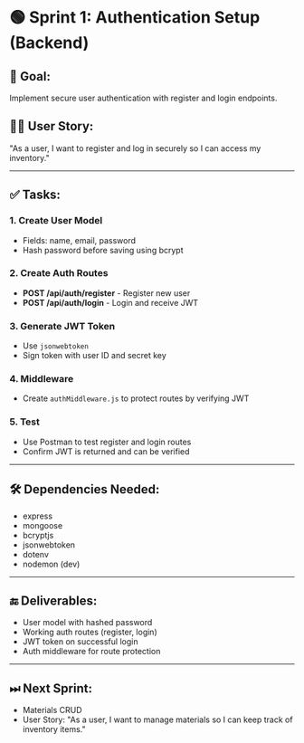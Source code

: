 # 🟢 Sprint 1: Authentication Setup (Backend)

## 🎯 Goal:
Implement secure user authentication with register and login endpoints.

## 🧑‍💻 User Story:
"As a user, I want to register and log in securely so I can access my inventory."

---

## ✅ Tasks:

### 1. Create User Model
- Fields: name, email, password
- Hash password before saving using bcrypt

### 2. Create Auth Routes
- **POST /api/auth/register** - Register new user
- **POST /api/auth/login** - Login and receive JWT

### 3. Generate JWT Token
- Use `jsonwebtoken`
- Sign token with user ID and secret key

### 4. Middleware
- Create `authMiddleware.js` to protect routes by verifying JWT

### 5. Test
- Use Postman to test register and login routes
- Confirm JWT is returned and can be verified

---

## 🛠 Dependencies Needed:
- express
- mongoose
- bcryptjs
- jsonwebtoken
- dotenv
- nodemon (dev)

---

## 🔚 Deliverables:
- User model with hashed password
- Working auth routes (register, login)
- JWT token on successful login
- Auth middleware for route protection

---

## ⏭ Next Sprint:
- Materials CRUD
- User Story: "As a user, I want to manage materials so I can keep track of inventory items."
